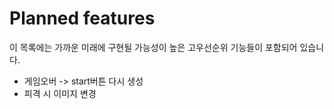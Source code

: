 # Planned features

이 목록에는 가까운 미래에 구현될 가능성이 높은 고우선순위 기능들이 포함되어 있습니다.

* 게임오버 -> start버튼 다시 생성
* 피격 시 이미지 변경
